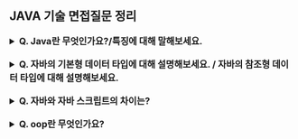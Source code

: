 ## JAVA 기술 면접질문 정리

<details>
    <summary style="font-size : 16px;"><strong>  Q. Java란 무엇인가요?/특징에 대해 말해보세요.   </strong></summary></br>
   
   자바는 현재 웹 어플리케이션 분야에서 가장 많이 사용되는 언어 중 하나입니다.<br>
   
   특징으로는 
1. 운영체제(OS)에 독립적(이식성이 높음)
2. 객체지향 언어
3. 자동 메모리 관리
4. 멀티 쓰레드 지원
5. 동적 로딩을 지원
6. 네트워크 분산 환경을 지원 등이 있습니다.

</details></br>

<details>
    <summary style="font-size : 16px;"><strong>  Q. 자바의 기본형 데이터 타입에 대해 설명해보세요. / 자바의 참조형 데이터 타입에 대해 설명해보세요.   </strong></summary></br>
   
   논리값(true(참)/false(거짓))을 표현하는 boolean(불리언)형,
단일문자를 표현하는 char(캐릭터)형, 소수점이 없는 정수를 표현하는 byte(바이트), short(숏), int(인트), long(롱), 소 수점이 있는 실수를 표현하는 float(플롯), double(더블) 총 8개의 기본형 데이터 타입이 있습니다. <br>
(32비트 환경에서 char형은 2바이트, byte형은 1바이트, short형은 2바이트, int형은 4바이트, long형은 8바이트, float 은 4바이트, 더블은 8바이트의 크기를 가지고 데이터를 표현한다) <br>
참조형 데이터 타입은 객체의 주소를 저장하고 참조하는 타입으로 클래스(Class), 배열(Array), 열거(enum), 인터페이스(interface)가 있습니다.

</details></br>


<details>
    <summary style="font-size : 16px;"><strong>  Q. 자바와 자바 스크립트의 차이는?   </strong></summary></br>
   
   둘 모두 자바라는 단어가 들어갈 뿐 직접적인 관련은 없습니다. <br>
자바는 어플리케이션을 개발하기 위한 프로그래밍 언어를 뜻하며 자바스크립트는 정적인 HTML 페이지를 브라우저 상에서 동적으로 보이도록 하는 웹 클라이언트 사이드 언어를 뜻합니다.

</details></br>


<details>
    <summary style="font-size : 16px;"><strong>  Q. oop란 무엇인가요?   </strong></summary></br>

   일단 객체(Object)란?<br>
   세상에 존재하는 모든 것을 의미, 프로그래밍에서의 객체는 데이터의 분산을 막기 위해 데이터와 기능을 하나로 묶은 그룹을 의미한다.<br><br>
   Object-Oriented Programming의 약자로 객체지향프로그래밍 언어를 뜻하며 <br>
   이러한 객체들을 만들고 이것들을 하나씩 조립, 연결하여 전체 프로그램을 완성하는 기법입니다.
   
   장점 : 유지보수 편리, 재사용성, 생산성 향상, 직관적 코드 분석 가능<br>
   단점 : 설계 단계에 많은 시간 소모, 실행 속도 저하, 코딩 난이도 상승, 지나친 프로그램의 객체화로 실제 세계의 모습을 그대로 반영하지 못함<br>
   특징 : 캡슐화, 상속, 다형성, 추상화<br>
   
</details></br>
